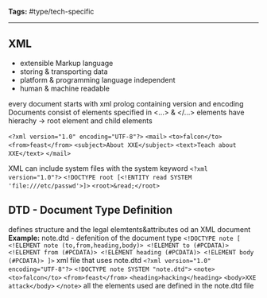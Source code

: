 **Tags:** #type/tech-specific 

---
## XML
- extensible Markup language
- storing & transporting data
- platform & programming language independent
- human & machine readable

every document starts with xml prolog containing version and encoding
Documents consist of elements specified in <…> & </…>
elements have hierachy → root element and child elements

`<?xml version="1.0" encoding="UTF-8"?>`
`<mail>`
 `<to>falcon</to>`
 `<from>feast</from>`
 `<subject>About XXE</subject>`
 `<text>Teach about XXE</text>`
`</mail>`

XML can include system files with the system keyword
`<?xml version="1.0"?>`
`<!DOCTYPE root [<!ENTITY read SYSTEM 'file:///etc/passwd'>]>`
`<root>&read;</root>`

## DTD - Document Type Definition
defines structure and the legal elemtents&attributes od an XML document
**Example:**
note.dtd - defenition of the document type
`<!DOCTYPE note [ <!ELEMENT note (to,from,heading,body)> <!ELEMENT to (#PCDATA)><!ELEMENT from (#PCDATA)> <!ELEMENT heading (#PCDATA)> <!ELEMENT body (#PCDATA)> ]>`
xml file that uses note.dtd
`<?xml version="1.0" encoding="UTF-8"?>`
`<!DOCTYPE note SYSTEM "note.dtd">`
`<note>`
 `<to>falcon</to>`
 `<from>feast</from>`
 `<heading>hacking</heading>`
 `<body>XXE attack</body>`
`</note>`
all the elements used are defined in the note.dtd file